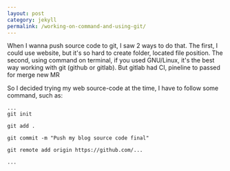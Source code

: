 ```yaml
---
layout: post
category: jekyll
permalink: /working-on-command-and-using-git/
---
```


When I wanna push source code to git, I saw 2 ways to do that. The first, I could use website, but it's so hard to create folder, located file position. The second, using command on terminal, if you used GNU/Linux, it's the best way working with git (github or gitlab). But gitlab had CI, pineline to passed for merge new MR

So I decided trying my web source-code at the time, I have to follow some command, such as:

```
...
git init

git add .

git commit -m "Push my blog source code final"

git remote add origin https://github.com/...

...
```
